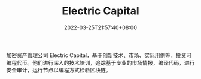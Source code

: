 ﻿---
weight: 
title: "Electric Capital"
description: "加密资产管理公司 Electric Capital，基于创新技术、市场、实际用例等，投资可编程代币"
date: 2022-03-25T21:57:40+08:00
lastmod: 2022-03-25T16:45:40+08:00
draft: false
authors: ["Metabd"]
featuredImage: "electric-capital.jpg"
link: ""
tags: ["投资机构","Electric Capital"]
categories: ["navigation"]
navigation: ["投资机构"]
lightgallery: true
toc: true
pinned: false
recommend: false
recommend1: false
---
加密资产管理公司 Electric Capital，基于创新技术、市场、实际用例等，投资可编程代币。他们进行深入的技术培训，追踪基于专业的市场情报，编译代码，进行安全审计，运行节点以编程方式检验区块链。
